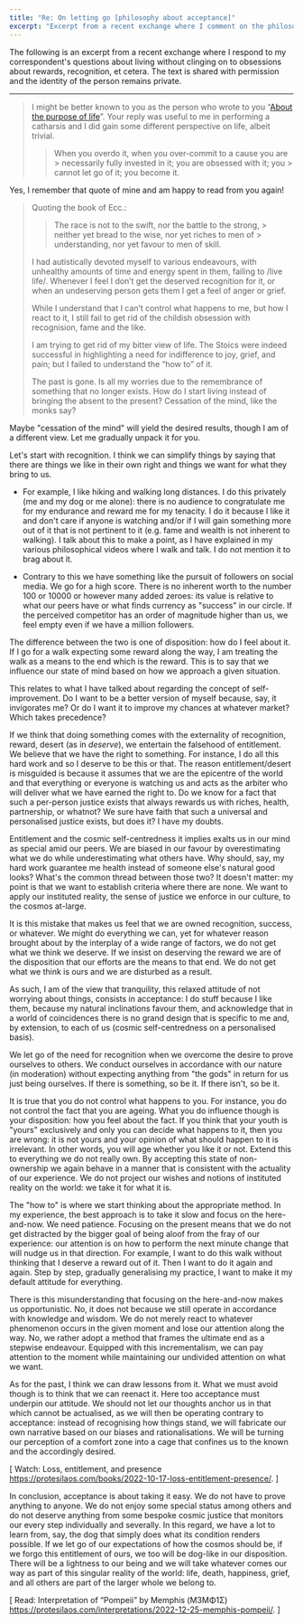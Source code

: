 ```yaml
---
title: "Re: On letting go [philosophy about acceptance]"
excerpt: "Excerpt from a recent exchange where I comment on the philosophical themes of acceptance."
---
```


The following is an excerpt from a recent exchange where I respond to
my correspondent's questions about living without clinging on to
obsessions about rewards, recognition, et cetera.  The text is shared
with permission and the identity of the person remains private.

* * *

> I might be better known to you as the person who wrote to you
> “[About the purpose of
> life](https://protesilaos.com/commentary/2022-06-19-about-purpose-life/)”. Your
> reply was useful to me in performing a catharsis and I did gain some
> different perspective on life, albeit trivial.
>
> > When you overdo it, when you over-commit to a cause you are >
> necessarily fully invested in it; you are obsessed with it; you >
> cannot let go of it; you become it.

Yes, I remember that quote of mine and am happy to read from you
again!

> Quoting the book of Ecc.:
>
> > The race is not to the swift, nor the battle to the strong, >
> neither yet bread to the wise, nor yet riches to men of >
> understanding, nor yet favour to men of skill.
>
> I had autistically devoted myself to various endeavours, with
> unhealthy amounts of time and energy spent in them, failing to /live
> life/. Whenever I feel I don’t get the deserved recognition for it,
> or when an undeserving person gets them I get a feel of anger or
> grief.
>
> While I understand that I can’t control what happens to me, but how
> I react to it, I still fail to get rid of the childish obsession
> with recognision, fame and the like.
>
> I am trying to get rid of my bitter view of life. The Stoics were
> indeed successful in highlighting a need for indifference to joy,
> grief, and pain; but I failed to understand the “how to” of it.
>
> The past is gone. Is all my worries due to the remembrance of
> something that no longer exists. How do I start living instead of
> bringing the absent to the present? Cessation of the mind, like the
> monks say?

Maybe "cessation of the mind" will yield the desired results, though I
am of a different view.  Let me gradually unpack it for you.

Let's start with recognition.  I think we can simplify things by
saying that there are things we like in their own right and things we
want for what they bring to us.

- For example, I like hiking and walking long distances.  I do this
  privately (me and my dog or me alone): there is no audience to
  congratulate me for my endurance and reward me for my tenacity.  I
  do it because I like it and don't care if anyone is watching and/or
  if I will gain something more out of it that is not pertinent to it
  (e.g. fame and wealth is not inherent to walking).  I talk about
  this to make a point, as I have explained in my various
  philosophical videos where I walk and talk.  I do not mention it to
  brag about it.

- Contrary to this we have something like the pursuit of followers on
  social media.  We go for a high score.  There is no inherent worth
  to the number 100 or 10000 or however many added zeroes: its value
  is relative to what our peers have or what finds currency as
  "success" in our circle.  If the perceived competitor has an order
  of magnitude higher than us, we feel empty even if we have a million
  followers.

The difference between the two is one of disposition: how do I feel
about it.  If I go for a walk expecting some reward along the way, I
am treating the walk as a means to the end which is the reward.  This
is to say that we influence our state of mind based on how we approach
a given situation.

This relates to what I have talked about regarding the concept of
self-improvement.  Do I want to be a better version of myself because,
say, it invigorates me?  Or do I want it to improve my chances at
whatever market?  Which takes precedence?

If we think that doing something comes with the externality of
recognition, reward, desert (as in _deserve_), we entertain the
falsehood of entitlement.  We believe that we have the right to
something.  For instance, I do all this hard work and so I deserve to
be this or that.  The reason entitlement/desert is misguided is
because it assumes that we are the epicentre of the world and that
everything or everyone is watching us and acts as the arbiter who will
deliver what we have earned the right to.  Do we know for a fact that
such a per-person justice exists that always rewards us with riches,
health, partnership, or whatnot?  We sure have faith that such a
universal and personalised justice exists, but does it?  I have my
doubts.

Entitlement and the cosmic self-centredness it implies exalts us in
our mind as special amid our peers.  We are biased in our favour by
overestimating what we do while underestimating what others have.  Why
should, say, my hard work guarantee me health instead of someone
else's natural good looks?  What's the common thread between those
two?  It doesn't matter: my point is that we want to establish
criteria where there are none.  We want to apply our instituted
reality, the sense of justice we enforce in our culture, to the cosmos
at-large.

It is this mistake that makes us feel that we are owned recognition,
success, or whatever.  We might do everything we can, yet for whatever
reason brought about by the interplay of a wide range of factors, we
do not get what we think we deserve.  If we insist on deserving the
reward we are of the disposition that our efforts are the means to
that end.  We do not get what we think is ours and we are disturbed as
a result.

As such, I am of the view that tranquility, this relaxed attitude of
not worrying about things, consists in acceptance: I do stuff because
I like them, because my natural inclinations favour them, and
acknowledge that in a world of coincidences there is no grand design
that is specific to me and, by extension, to each of us (cosmic
self-centredness on a personalised basis).

We let go of the need for recognition when we overcome the desire to
prove ourselves to others.  We conduct ourselves in accordance with
our nature (in moderation) without expecting anything from "the gods"
in return for us just being ourselves.  If there is something, so be
it.  If there isn't, so be it.

It is true that you do not control what happens to you.  For instance,
you do not control the fact that you are ageing.  What you do
influence though is your disposition: how you feel about the fact.  If
you think that your youth is "yours" exclusively and only you can
decide what happens to it, then you are wrong: it is not yours and
your opinion of what should happen to it is irrelevant.  In other
words, you will age whether you like it or not.  Extend this to
everything we do not really own.  By accepting this state of
non-ownership we again behave in a manner that is consistent with the
actuality of our experience.  We do not project our wishes and notions
of instituted reality on the world: we take it for what it is.

The "how to" is where we start thinking about the appropriate method.
In my experience, the best approach is to take it slow and focus on
the here-and-now.  We need patience.  Focusing on the present means
that we do not get distracted by the bigger goal of being aloof from
the fray of our experience: our attention is on how to perform the
next minute change that will nudge us in that direction.  For example,
I want to do this walk without thinking that I deserve a reward out of
it.  Then I want to do it again and again.  Step by step, gradually
generalising my practice, I want to make it my default attitude for
everything.

There is this misunderstanding that focusing on the here-and-now makes
us opportunistic.  No, it does not because we still operate in
accordance with knowledge and wisdom.  We do not merely react to
whatever phenomenon occurs in the given moment and lose our attention
along the way.  No, we rather adopt a method that frames the ultimate
end as a stepwise endeavour.  Equipped with this incrementalism, we
can pay attention to the moment while maintaining our undivided
attention on what we want.

As for the past, I think we can draw lessons from it.  What we must
avoid though is to think that we can reenact it.  Here too acceptance
must underpin our attitude.  We should not let our thoughts anchor us
in that which cannot be actualised, as we will then be operating
contrary to acceptance: instead of recognising how things stand, we
will fabricate our own narrative based on our biases and
rationalisations.  We will be turning our perception of a comfort zone
into a cage that confines us to the known and the accordingly desired.

[ Watch: Loss, entitlement, and presence
<https://protesilaos.com/books/2022-10-17-loss-entitlement-presence/>. ]

In conclusion, acceptance is about taking it easy.  We do not have to
prove anything to anyone.  We do not enjoy some special status among
others and do not deserve anything from some bespoke cosmic justice
that monitors our every step individually and severally.  In this
regard, we have a lot to learn from, say, the dog that simply does
what its condition renders possible.  If we let go of our expectations
of how the cosmos should be, if we forgo this entitlement of ours, we
too will be dog-like in our disposition.  There will be a lightness to
our being and we will take whatever comes our way as part of this
singular reality of the world: life, death, happiness, grief, and all
others are part of the larger whole we belong to.

[ Read: Interpretation of “Pompeii” by Memphis (Μ3ΜΦ1Σ)
<https://protesilaos.com/interpretations/2022-12-25-memphis-pompeii/>. ]
